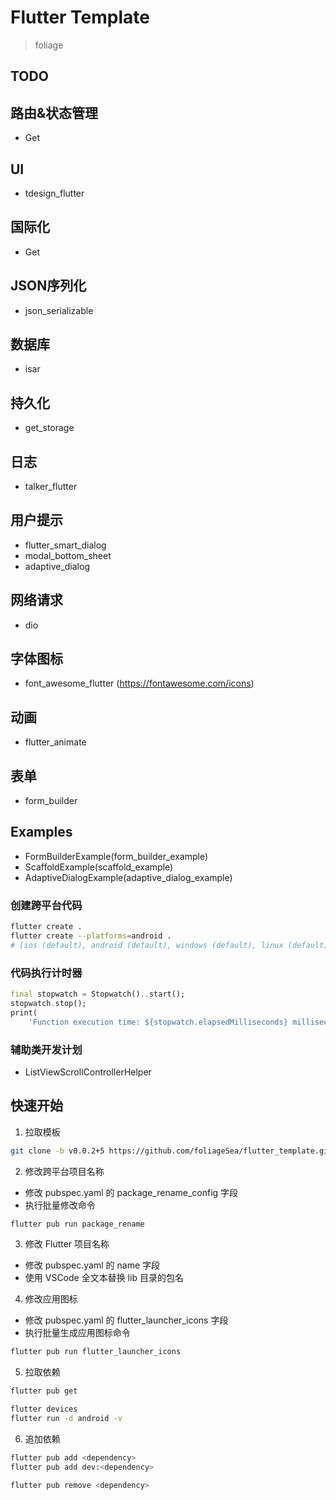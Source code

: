 # Flutter Template
> foliage

## TODO

## 路由&状态管理
- Get

## UI
- tdesign_flutter

## 国际化
- Get

## JSON序列化
- json_serializable

## 数据库
- isar

## 持久化
- get_storage

## 日志
- talker_flutter

## 用户提示
- flutter_smart_dialog
- modal_bottom_sheet
- adaptive_dialog

## 网络请求
- dio

## 字体图标
- font_awesome_flutter (https://fontawesome.com/icons)

## 动画
- flutter_animate

## 表单
- form_builder

## Examples
- FormBuilderExample(form_builder_example)
- ScaffoldExample(scaffold_example)
- AdaptiveDialogExample(adaptive_dialog_example)


### 创建跨平台代码
```bash
flutter create .
flutter create --platforms=android .
# [ios (default), android (default), windows (default), linux (default), macos (default), web(default)]
```

### 代码执行计时器
```dart
final stopwatch = Stopwatch()..start();
stopwatch.stop();
print(
    'Function execution time: ${stopwatch.elapsedMilliseconds} milliseconds');
```

### 辅助类开发计划
- ListViewScrollControllerHelper


## 快速开始
1. 拉取模板
```bash
git clone -b v0.0.2+5 https://github.com/foliageSea/flutter_template.git flutter_template
```

2. 修改跨平台项目名称
- 修改 pubspec.yaml 的 package_rename_config 字段
- 执行批量修改命令
```bash
flutter pub run package_rename
```

3. 修改 Flutter 项目名称
- 修改 pubspec.yaml 的 name 字段
- 使用 VSCode 全文本替换 lib 目录的包名

4. 修改应用图标
- 修改 pubspec.yaml 的 flutter_launcher_icons 字段
- 执行批量生成应用图标命令
```bash
flutter pub run flutter_launcher_icons
```

5. 拉取依赖
```bash
flutter pub get

flutter devices
flutter run -d android -v
```

6. 追加依赖
```bash
flutter pub add <dependency>
flutter pub add dev:<dependency>

flutter pub remove <dependency>
```